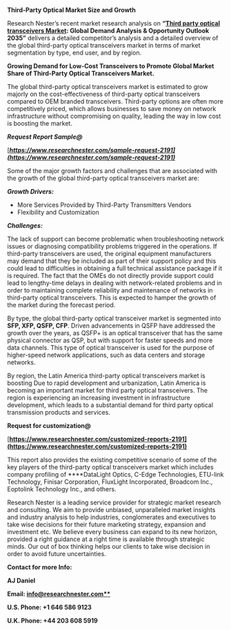 ﻿**Third-Party Optical Market Size and Growth**

Research Nester’s recent market research analysis on **“[Third party optical transceivers Market](https://www.researchnester.com/reports/global-third-party-optical-transceivers-market/2191): Global Demand Analysis & Opportunity Outlook 2035”** delivers a detailed competitor’s analysis and a detailed overview of the global third-party optical transceivers market in terms of market segmentation by type, end user, and by region.

**Growing Demand for Low-Cost Transceivers to Promote Global Market Share of Third-Party Optical Transceivers Market.**

The global third-party optical transceivers market is estimated to grow majorly on the cost-effectiveness of third-party optical transceivers compared to OEM branded transceivers. Third-party options are often more competitively priced, which allows businesses to save money on network infrastructure without compromising on quality, leading the way in low cost is boosting the market.

***Request Report Sample@***

[***https://www.researchnester.com/sample-request-2191](https://www.researchnester.com/sample-request-2191)*** 

Some of the major growth factors and challenges that are associated with the growth of the global third-party optical transceivers market are:

***Growth Drivers:***

- More Services Provided by Third-Party Transmitters Vendors
- Flexibility and Customization

***Challenges:***

The lack of support can become problematic when troubleshooting network issues or diagnosing compatibility problems triggered in the operations. If third-party transceivers are used, the original equipment manufacturers may demand that they be included as part of their support policy and this could lead to difficulties in obtaining a full technical assistance package if it is required. The fact that the OMEs do not directly provide support could lead to lengthy-time delays in dealing with network-related problems and in order to maintaining complete reliability and maintenance of networks in third-party optical transceivers. This is expected to hamper the growth of the market during the forecast period.

By type, the global third-party optical transceiver market is segmented into **SFP, XFP, QSFP, CFP**. Driven advancements in QSFP have addressed the growth over the years, as QSFP+ is an optical transceiver that has the same physical connector as QSP, but with support for faster speeds and more data channels. This type of optical transceiver is used for the purpose of higher-speed network applications, such as data centers and storage networks.

By region, the Latin America third-party optical transceivers market is boosting Due to rapid development and urbanization, Latin America is becoming an important market for third party optical transceivers. The region is experiencing an increasing investment in infrastructure development, which leads to a substantial demand for third party optical transmission products and services.

**Request for customization@**  

[**https://www.researchnester.com/customized-reports-2191](https://www.researchnester.com/customized-reports-2191)** 

This report also provides the existing competitive scenario of some of the key players of the third-party optical transceivers market which includes company profiling of **<a name="_hlk140503571"></a>**DataLight Optics, C-Edge Technologies, ETU-link Technology, Finisar Corporation, FluxLight Incorporated, Broadcom Inc., Eoptolink Technology Inc., and others.

Research Nester is a leading service provider for strategic market research and consulting. We aim to provide unbiased, unparalleled market insights and industry analysis to help industries, conglomerates and executives to take wise decisions for their future marketing strategy, expansion and investment etc. We believe every business can expand to its new horizon, provided a right guidance at a right time is available through strategic minds. Our out of box thinking helps our clients to take wise decision in order to avoid future uncertainties.

**Contact for more Info:**

**AJ Daniel**

**Email: [info@researchnester.com**](mailto:info@researchnester.com)**

**U.S. Phone: +1 646 586 9123** 

**U.K. Phone: +44 203 608 5919**

